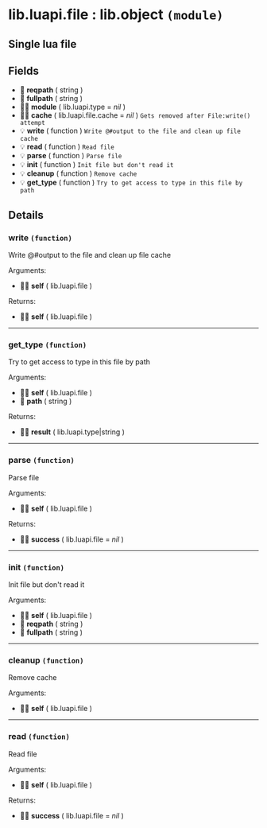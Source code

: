# lib.luapi.file : lib.object `(module)`

## Single lua file

## Fields

- 📝 **reqpath** ( string )
- 📝 **fullpath** ( string )
- 👨‍👦 **module** ( lib.luapi.type = *nil* )
- 👨‍👦 **cache** ( lib.luapi.file.cache = *nil* )
	`Gets removed after File:write() attempt`
- 💡 **write** ( function )
	`Write @#output to the file and clean up file cache`
- 💡 **read** ( function )
	`Read file`
- 💡 **parse** ( function )
	`Parse file`
- 💡 **init** ( function )
	`Init file but don't read it`
- 💡 **cleanup** ( function )
	`Remove cache`
- 💡 **get_type** ( function )
	`Try to get access to type in this file by path`

## Details

### write `(function)`

Write @#output to the file and clean up file cache

Arguments:

- 👨‍👦 **self** ( lib.luapi.file )

Returns:

- 👨‍👦 **self** ( lib.luapi.file )

---

### get_type `(function)`

Try to get access to type in this file by path

Arguments:

- 👨‍👦 **self** ( lib.luapi.file )
- 📝 **path** ( string )

Returns:

- 👨‍👦 **result** ( lib.luapi.type|string )

---

### parse `(function)`

Parse file

Arguments:

- 👨‍👦 **self** ( lib.luapi.file )

Returns:

- 👨‍👦 **success** ( lib.luapi.file = *nil* )

---

### init `(function)`

Init file but don't read it

Arguments:

- 👨‍👦 **self** ( lib.luapi.file )
- 📝 **reqpath** ( string )
- 📝 **fullpath** ( string )

---

### cleanup `(function)`

Remove cache

Arguments:

- 👨‍👦 **self** ( lib.luapi.file )

---

### read `(function)`

Read file

Arguments:

- 👨‍👦 **self** ( lib.luapi.file )

Returns:

- 👨‍👦 **success** ( lib.luapi.file = *nil* )

